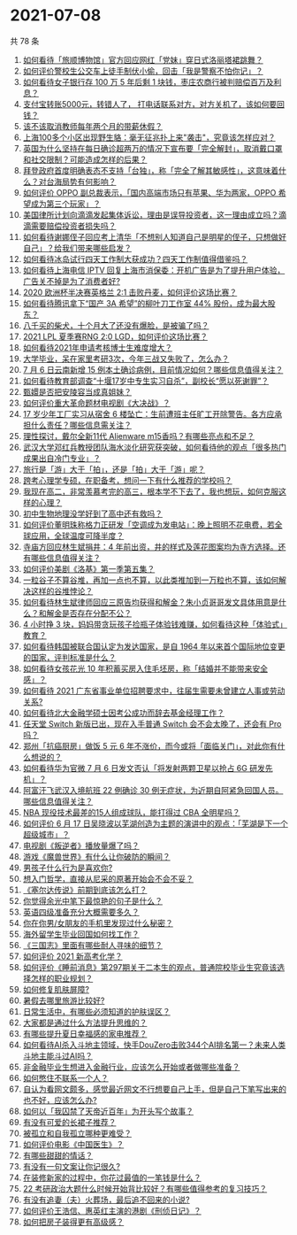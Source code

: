 # 2021-07-08

共 78 条

<!-- BEGIN -->
<!-- 最后更新时间 Thu Jul 08 2021 10:17:56 GMT+0800 (China Standard Time) -->

1. [如何看待「旅顺博物馆」官方回应网红「党妹」穿日式洛丽塔裙跳舞？](https://www.zhihu.com/question/470365349)
2. [如何评价警校生公交车上徒手制伏小偷，回击「我是警察不怕你记」？](https://www.zhihu.com/question/470605067)
3. [如何看待女子银行存 100 万 5 年后剩 1
   块钱，枣庄农商行被判赔偿百万及利息？](https://www.zhihu.com/question/470516692)
4. [支付宝转账5000元，转错人了，
   打电话联系对方，对方关机了，该如何要回钱？](https://www.zhihu.com/question/351571558)
5. [该不该取消教师每年两个月的带薪休假？](https://www.zhihu.com/question/470469068)
6. [上海100多个小区出现野生貉：毫无征兆扑上来"袭击"，究竟该怎样应对？](https://www.zhihu.com/question/470241442)
7. [英国为什么坚持在每日确诊超两万的情况下宣布要「完全解封」，取消戴口罩和社交限制？可能造成怎样的后果？](https://www.zhihu.com/question/470082644)
8. [拜登政府首度明确表态不支持「台独」，称「完全了解其敏感性」，这意味着什么？对台海局势有何影响？](https://www.zhihu.com/question/470580147)
9. [如何评价 OPPO 副总裁表示，「国内高端市场只有苹果、华为两家，OPPO
   希望成为第三个玩家」？](https://www.zhihu.com/question/470535816)
10. [美国律所计划向滴滴发起集体诉讼，理由是误导投资者，这一理由成立吗？滴滴需要赔偿投资者损失吗？](https://www.zhihu.com/question/470474222)
11. [如何看待谢娜侄子回应考上清华「不想别人知道自己是明星的侄子，只想做好自己」？给我们带来哪些启发？](https://www.zhihu.com/question/470425395)
12. [如何看待冰岛试行四天工作制大获成功？四天工作制值得借鉴吗？](https://www.zhihu.com/question/470410629)
13. [如何看待上海电信 IPTV
    回复上海市消保委：开机广告是为了提升用户体验，广告关不掉是为了消费者好?](https://www.zhihu.com/question/470272548)
14. [2020 欧洲杯半决赛英格兰 2:1
    击败丹麦，如何评价这场比赛？](https://www.zhihu.com/question/470791571)
15. [如何看待腾讯拿下“国产 3A 希望”的柳叶刀工作室 44%
    股份，成为最大股东？](https://www.zhihu.com/question/470251383)
16. [八千买的柴犬，十个月大了还没有爆脸，是被骗了吗？](https://www.zhihu.com/question/353006075)
17. [2021 LPL 夏季赛RNG 2:0
    LGD，如何评价这场比赛？](https://www.zhihu.com/question/470681114)
18. [如何看待2021年申请考核博士生难度增大？](https://www.zhihu.com/question/430374942)
19. [大学毕业，呆在家里考研3次，今年三战又失败了，怎么办？](https://www.zhihu.com/question/41692093)
20. [7 月 6 日云南新增 15
    例本土确诊病例，目前情况如何？哪些信息值得关注？](https://www.zhihu.com/question/470575819)
21. [如何看待教育部调查“十堰17岁中专生实习自杀”，副校长“愿以死谢罪”？](https://www.zhihu.com/question/470564757)
22. [甄嬛是否把安陵容当成真姐妹？](https://www.zhihu.com/question/389216009)
23. [如何评价重大革命题材电视剧《大决战》？](https://www.zhihu.com/question/465754119)
24. [17 岁少年工厂实习从宿舍 6
    楼坠亡：生前遭班主任旷工开除警告。各方应承担什么责任？哪些信息需关注？](https://www.zhihu.com/question/470625415)
25. [理性探讨，戴尔全新11代 Alienware
    m15香吗？有哪些亮点和不足？](https://www.zhihu.com/question/459366400)
26. [武汉大学邓红兵教授团队海水淡化研究获突破，如何看待他的观点「很多热门成果出自冷门专业」？](https://www.zhihu.com/question/470617704)
27. [旅行是「游」大于「拍」，还是「拍」大于「游」呢？](https://www.zhihu.com/question/466295652)
28. [跨考心理学专硕，在职备考，想问一下有什么推荐的学校吗？](https://www.zhihu.com/question/457460535)
29. [我现在高二，非常羡慕考完的高三，根本学不下去了，我也想玩，如何克服这样的心理？](https://www.zhihu.com/question/463931205)
30. [初中生物地理没学好到了高中还有救吗？](https://www.zhihu.com/question/460729717)
31. [如何评价董明珠称格力正研发「空调成为发电站」：晚上照明不花电费，若全球应用，全球温度可降半度？](https://www.zhihu.com/question/470429897)
32. [寺庙方回应林生斌捐井：4
    年前出资，井的样式及莲花图案均为寺方选择。还有哪些信息值得关注？](https://www.zhihu.com/question/470587142)
33. [如何评价美剧《洛基》第一季第五集？](https://www.zhihu.com/question/469082564)
34. [一粒谷子不算谷堆，再加一点也不算，以此类推加到一万粒也不算，该如何解决这样的谷堆悖论？](https://www.zhihu.com/question/455083603)
35. [如何看待林生斌律师回应三原告均获得和解金？朱小贞哥哥发文具体用意是什么？和解金是否存在分配不公？](https://www.zhihu.com/question/469903790)
36. [4 小时挣 3
    块，妈妈带贪玩孩子捡瓶子体验钱难赚，如何看待这种「体验式」教育？](https://www.zhihu.com/question/470535137)
37. [如何看待韩国被联合国认定为发达国家，是自 1964
    年以来首个国际地位变更的国家，评判标准是什么？](https://www.zhihu.com/question/470588614)
38. [如何看待女孩花光 10
    年积蓄买房入住毛坯房，称「结婚并不能带来安全感」？](https://www.zhihu.com/question/470358346)
39. [如何看待 2021
    广东省事业单位招聘要求中，往届生需要未曾建立人事或劳动关系?](https://www.zhihu.com/question/470133715)
40. [如何看待北大金融学硕士因考公成功而辞去基金经理工作？](https://www.zhihu.com/question/470568734)
41. [任天堂 Switch 新版已出，现在入手普通 Switch 会不会太晚了，还会有 Pro
    吗？](https://www.zhihu.com/question/425260879)
42. [郑州「抗癌厨房」做饭 5 元 6
    年不涨价，而今或将「面临关门」，对此你有什么想说的？](https://www.zhihu.com/question/470452348)
43. [如何看待华为官微 7 月 6 日发文否认「将发射两颗卫星以抢占 6G
    研发先机」？](https://www.zhihu.com/question/470367051)
44. [阿富汗飞武汉入境航班 22 例确诊 30
    例无症状，为近期自阿紧急回国人员。哪些信息值得关注？](https://www.zhihu.com/question/470593519)
45. [NBA 现役技术最差的15人组成球队，能打得过 CBA
    全明星吗？](https://www.zhihu.com/question/467877445)
46. [如何评价 6 月 17
    日吴晓波以芜湖创造为主题的演讲中的观点：「芜湖是下一个超级城市」？](https://www.zhihu.com/question/466274708)
47. [电视剧《叛逆者》播放量爆了吗？](https://www.zhihu.com/question/468364234)
48. [游戏《魔兽世界》有什么让你破防的瞬间？](https://www.zhihu.com/question/466341366)
49. [男孩子什么行为是喜欢你?](https://www.zhihu.com/question/459337094)
50. [想入门哲学，直接从尼采的原著开始会不会不妥？](https://www.zhihu.com/question/465167597)
51. [《塞尔达传说》前期到底该怎么打？](https://www.zhihu.com/question/444332434)
52. [你觉得余光中笔下最惊艳的句子是什么？](https://www.zhihu.com/question/440817750)
53. [英语四级准备充分大概需要多久？](https://www.zhihu.com/question/293706213)
54. [你在你男/女朋友的手机里发现过什么秘密？](https://www.zhihu.com/question/309282780)
55. [海外留学生毕业回国如何找工作？](https://www.zhihu.com/question/267051114)
56. [《三国志》里面有哪些耐人寻味的细节？](https://www.zhihu.com/question/48084045)
57. [如何评价 2021 新高考化学？](https://www.zhihu.com/question/463845980)
58. [如何评价《睡前消息》第297期关于二本生的观点，普通院校毕业生究竟该选择怎样的职业规划？](https://www.zhihu.com/question/470490474)
59. [如何修复肌肤屏障?](https://www.zhihu.com/question/318814504)
60. [暑假去哪里旅游比较好?](https://www.zhihu.com/question/465756199)
61. [日常生活中，有哪些必须知道的护肤误区？](https://www.zhihu.com/question/467117508)
62. [大家都是通过什么方法提升思维的？](https://www.zhihu.com/question/468908005)
63. [有哪些提升夏日幸福感的家电推荐？](https://www.zhihu.com/question/333879590)
64. [如何看待AI杀入斗地主领域，快手DouZero击败344个AI排名第一？未来人类斗地主能斗过AI吗？](https://www.zhihu.com/question/470431274)
65. [非金融毕业生想进入金融行业，应该怎么开始或者做哪些准备？](https://www.zhihu.com/question/34945971)
66. [如何憋住不联系一个人？](https://www.zhihu.com/question/417595335)
67. [自认为看网文颇多，感觉最近网文不行想要自己上手，但是自己下笔写出来的也不好，应该怎么办?](https://www.zhihu.com/question/462450572)
68. [如何以「我囚禁了天帝近百年」为开头写个故事？](https://www.zhihu.com/question/436573312)
69. [有没有可爱的长裙子推荐？](https://www.zhihu.com/question/446771263)
70. [被孤立和自我孤立哪种更难受？](https://www.zhihu.com/question/468616953)
71. [如何评价电影《中国医生》？](https://www.zhihu.com/question/448519150)
72. [有哪些甜甜的情话？](https://www.zhihu.com/question/460123635)
73. [有没有一句文案让你记很久?](https://www.zhihu.com/question/432213645)
74. [在装修新家的过程中，你花过最值的一笔钱是什么？](https://www.zhihu.com/question/468840855)
75. [22
    考研政治大题什么时候开始背比较好？有哪些值得参考的复习技巧？](https://www.zhihu.com/question/470122007)
76. [有没有追妻（夫）火葬场，最后追不回来的小说?](https://www.zhihu.com/question/468268590)
77. [如何评价王浩信、惠英红主演的港剧《刑侦日记》？](https://www.zhihu.com/question/463938835)
78. [如何把房子装得更有高级感？](https://www.zhihu.com/question/460724070)

<!-- END -->
